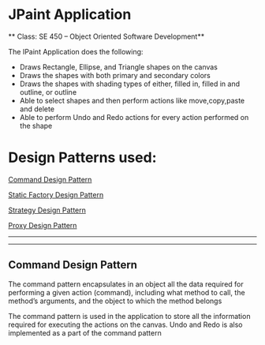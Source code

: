 # JPaint Application 

** Class: SE 450 – Object Oriented Software Development**

The IPaint Application does the following:

- Draws Rectangle, Ellipse, and Triangle shapes on the canvas
- Draws the shapes with both primary and secondary colors
- Draws the shapes with shading types of either, filled in, filled in and outline, or outline
- Able to select shapes and then perform actions like move,copy,paste and delete
- Able to perform Undo and Redo actions for every action performed on the shape



# Design Patterns used:
[Command Design Pattern](#command)

[Static Factory Design Pattern](#s-fact)

[Strategy Design Pattern](#strat)

[Proxy Design Pattern](#proxy)


---

---

<a name="command"/> 

## Command Design Pattern

The command pattern encapsulates in an object all the data required for performing a given action (command), including what method to call, the method’s arguments, and the object to which the method belongs

The command pattern is used in the application to store all the information required for executing the actions on the canvas. Undo and Redo is also implemented as a part of the command pattern



